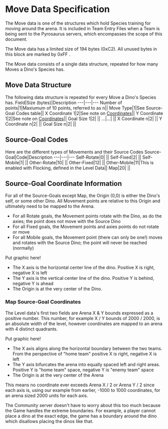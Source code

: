 # Move Data Specification
The Move data is one of the structures which hold Species training for moving around the arena. 
It is included in Team Entry Files when a Team is being sent to the Pyrosaurus servers, which encompasses the scope of this document.

The Move data has a limited size of 194 bytes (0xC2). All unused bytes in this block are marked by 0xFF .

The Move data consists of a single data structure, repeated for how many Moves a Dino's Species has.

## Move Data Structure
The following data structure is repeated for every Move a Dino's Species has.
Field|Size (bytes)|Description
---|---|---
Number of points|1|Maxiumum of 10 points, referred to as n||
Move Type|1|See Source-Goal Codes table||
X Coordinate 1|2|See note on [Coordinates](https://github.com/algae-disco/pyrosaurus-server/edit/main/Documentation/Move-File-Spec.md#source-goal-coordinate-information)||
Y Coordinate 1|2|See note on [Coordinates](https://github.com/algae-disco/pyrosaurus-server/edit/main/Documentation/Move-File-Spec.md#source-goal-coordinate-information)||
Goal Size 1|2| ||
...|...| ||
X Coordinate n|2| ||
Y Coordinate n|2| ||
Goal Size n|2| ||

## Source-Goal Codes
Here are the different types of Movements and their Source Codes
Source-Goal|Code|Description
---|---|---
Self-Rotate|0| ||
Self-Fixed|2| ||
Self-Mobile|1| ||
Other-Rotate|10| ||
Other-Fixed|12| ||
Other-Mobile|11|This is enabled with Flocking, defined in the Level Data||
Map|20| ||

## Source-Goal Coordinate Information
For all of the Source-Goals except Map, the Origin (0,0) is either the Dino's self, or some other Dino. All Movement points are relative to this Origin and ultimately need to be mapped to the Arena.

 * For all Rotate goals, the Movement points rotate with the Dino, as do the axies; the point does not move with the Source Dino
 * For all Fixed goals, the Movement points and axies points do not rotate or move
 * For all Mobile goals, the Movement point (there can only be one!) moves and rotates with the Source Dino; the point will never be reached (normally)

Put graphic here!

* The X axis is the horizontal center line of the dino. Positive X is right, negative X is left
* The Y axis is the vertical center line of the dino. Positive Y is behind, negative Y is ahead
* The Origin is at the very center of the Dino.

### Map Source-Goal Coordinates
The Level data's first two fields are Arena X & Y bounds expressed as a positive number.
This number, for example X / Y bounds of 2000 / 2000, is an absolute width of the level, however coordinates are mapped to an arena with 4 distinct quadrants.

Put graphic here!

* The X axis aligns along the horizontal boundary between the two teams. From the perspective of "home team" positive X is right, negative X is left
* The Y axis bifurcates the arena into equally spaced left and right areas. Positive Y is "home team" space, negative Y is "enemy team" space
* The Origin is at the very center of the Arena

This means no coordinate ever exceeds Arena X / 2 or Arena Y / 2 since each axis is, using our example from earlier, -1000 to 1000 coordinates, for an arena sized 2000 units for each axis.

The Community server doesn't have to worry about this too much because the Game handles the extreme boundaries. For example, a player cannot place a dino at the exact edge, the game has a boundary around the dino which disallows placing the dinos like that.
